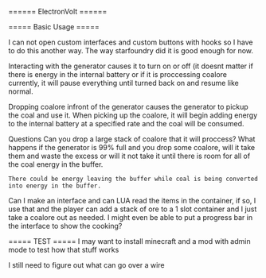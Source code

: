 ====== ElectronVolt ======

===== Basic Usage =====

I can not open custom interfaces and custom buttons with hooks so I have to do this another way. The way starfoundry did it is good enough for now.

Interacting with the generator causes it to turn on or off (it doesnt matter if there is energy in the internal battery or if it is proccessing coalore currently, it will pause everything until turned back on and resume like normal.

Dropping coalore infront of the generator causes the generator to pickup the coal and use it. When picking up the coalore, it will begin adding energy to the internal battery at a specified rate and the coal will be consumed.


Questions
	Can you drop a large stack of coalore that it will proccess?
	What happens if the generator is 99% full and you drop some coalore, will it take them and waste the excess or will it not take it until there is room for all of the coal energy in the buffer.
	
	There could be energy leaving the buffer while coal is being converted into energy in the buffer.
	
Can I make an interface and can LUA read the items in the container, if so, I use that and the player can add a stack of ore to a 1 slot container and I just take a coalore out as needed.  I might even be able to put a progress bar in the interface to show the cooking?


===== TEST =====
I may want to install minecraft and a mod with admin mode to test how that stuff works

I still need to figure out what can go over a wire